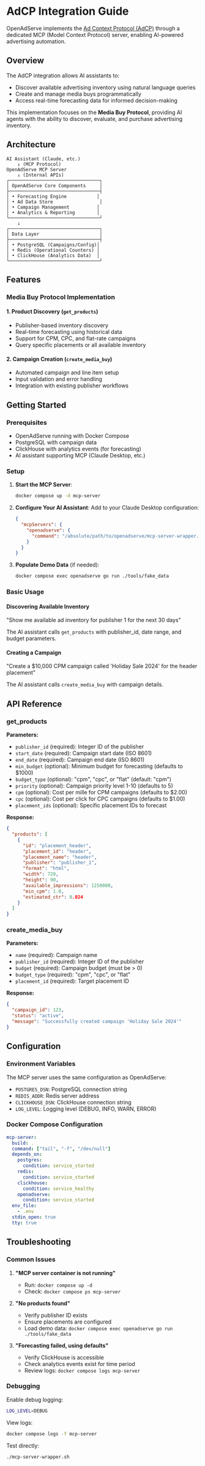 # AdCP Integration Guide

OpenAdServe implements the [Ad Context Protocol (AdCP)](https://adcontextprotocol.org) through a dedicated MCP (Model Context Protocol) server, enabling AI-powered advertising automation.

## Overview

The AdCP integration allows AI assistants to:
- Discover available advertising inventory using natural language queries
- Create and manage media buys programmatically
- Access real-time forecasting data for informed decision-making

This implementation focuses on the **Media Buy Protocol**, providing AI agents with the ability to discover, evaluate, and purchase advertising inventory.

## Architecture

```
AI Assistant (Claude, etc.)
    ↓ (MCP Protocol)
OpenAdServe MCP Server
    ↓ (Internal APIs)
┌─────────────────────────────────┐
│ OpenAdServe Core Components     │
├─────────────────────────────────┤
│ • Forecasting Engine           │
│ • Ad Data Store                 │
│ • Campaign Management          │
│ • Analytics & Reporting        │
└─────────────────────────────────┘
    ↓
┌─────────────────────────────────┐
│ Data Layer                      │
├─────────────────────────────────┤
│ • PostgreSQL (Campaigns/Config)│
│ • Redis (Operational Counters) │
│ • ClickHouse (Analytics Data)  │
└─────────────────────────────────┘
```

## Features

### Media Buy Protocol Implementation

#### 1. Product Discovery (`get_products`)
- Publisher-based inventory discovery
- Real-time forecasting using historical data
- Support for CPM, CPC, and flat-rate campaigns
- Query specific placements or all available inventory

#### 2. Campaign Creation (`create_media_buy`)
- Automated campaign and line item setup
- Input validation and error handling
- Integration with existing publisher workflows

## Getting Started

### Prerequisites

- OpenAdServe running with Docker Compose
- PostgreSQL with campaign data
- ClickHouse with analytics events (for forecasting)
- AI assistant supporting MCP (Claude Desktop, etc.)

### Setup

1. **Start the MCP Server**:
   ```bash
   docker compose up -d mcp-server
   ```

2. **Configure Your AI Assistant**:
   Add to your Claude Desktop configuration:
   ```json
   {
     "mcpServers": {
       "openadserve": {
         "command": "/absolute/path/to/openadserve/mcp-server-wrapper.sh"
       }
     }
   }
   ```

3. **Populate Demo Data** (if needed):
   ```bash
   docker compose exec openadserve go run ./tools/fake_data
   ```

### Basic Usage

#### Discovering Available Inventory

"Show me available ad inventory for publisher 1 for the next 30 days"

The AI assistant calls `get_products` with publisher_id, date range, and budget parameters.

#### Creating a Campaign

"Create a $10,000 CPM campaign called 'Holiday Sale 2024' for the header placement"

The AI assistant calls `create_media_buy` with campaign details.

## API Reference

### get_products

**Parameters:**
- `publisher_id` (required): Integer ID of the publisher
- `start_date` (required): Campaign start date (ISO 8601)
- `end_date` (required): Campaign end date (ISO 8601)
- `min_budget` (optional): Minimum budget for forecasting (defaults to $1000)
- `budget_type` (optional): "cpm", "cpc", or "flat" (default: "cpm")
- `priority` (optional): Campaign priority level 1-10 (defaults to 5)
- `cpm` (optional): Cost per mille for CPM campaigns (defaults to $2.00)
- `cpc` (optional): Cost per click for CPC campaigns (defaults to $1.00)
- `placement_ids` (optional): Specific placement IDs to forecast

**Response:**
```json
{
  "products": [
    {
      "id": "placement_header",
      "placement_id": "header",
      "placement_name": "header",
      "publisher": "publisher_1",
      "format": "html",
      "width": 728,
      "height": 90,
      "available_impressions": 1250000,
      "min_cpm": 1.0,
      "estimated_ctr": 0.024
    }
  ]
}
```

### create_media_buy

**Parameters:**
- `name` (required): Campaign name
- `publisher_id` (required): Integer ID of the publisher
- `budget` (required): Campaign budget (must be > 0)
- `budget_type` (required): "cpm", "cpc", or "flat"
- `placement_id` (required): Target placement ID

**Response:**
```json
{
  "campaign_id": 123,
  "status": "active",
  "message": "Successfully created campaign 'Holiday Sale 2024'"
}
```

## Configuration

### Environment Variables

The MCP server uses the same configuration as OpenAdServe:

- `POSTGRES_DSN`: PostgreSQL connection string
- `REDIS_ADDR`: Redis server address  
- `CLICKHOUSE_DSN`: ClickHouse connection string
- `LOG_LEVEL`: Logging level (DEBUG, INFO, WARN, ERROR)

### Docker Compose Configuration

```yaml
mcp-server:
  build: .
  command: ["tail", "-f", "/dev/null"]
  depends_on:
    postgres:
      condition: service_started
    redis:
      condition: service_started
    clickhouse:
      condition: service_healthy
    openadserve:
      condition: service_started
  env_file:
    - .env
  stdin_open: true
  tty: true
```

## Troubleshooting

### Common Issues

1. **"MCP server container is not running"**
   - Run: `docker compose up -d`
   - Check: `docker compose ps mcp-server`

2. **"No products found"**
   - Verify publisher ID exists
   - Ensure placements are configured
   - Load demo data: `docker compose exec openadserve go run ./tools/fake_data`

3. **"Forecasting failed, using defaults"**
   - Verify ClickHouse is accessible
   - Check analytics events exist for time period
   - Review logs: `docker compose logs mcp-server`

### Debugging

Enable debug logging:
```bash
LOG_LEVEL=DEBUG
```

View logs:
```bash
docker compose logs -f mcp-server
```

Test directly:
```bash
./mcp-server-wrapper.sh
```